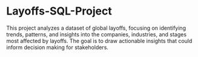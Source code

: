 # Layoffs-SQL-Project
This project analyzes a dataset of global layoffs, focusing on identifying trends, patterns, and insights into the companies, industries, and stages most affected by layoffs. The goal is to draw actionable insights that could inform decision making for stakeholders.
